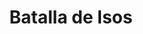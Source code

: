 ﻿---
title: "Batalla de Isos"
permalink: periodes_72.html
layout: periode
dataInici: -333
sidebar: periodes
pares:
  - 38:
    title: "Alejandro Magno"
    dataInici: "(-336)"
    dataFi: "(-323)"

fills:
jocsPrincipals:
  - title: "Crossing Fate"
    bggId: 253526

jocsEscenaris:
jocsEpoca:
  - title: "Lost Battles"
    bggId: 83325
    escenari: "Issus"

  - title: "Ancient Battles Deluxe Expansion Kit 3: Strange Ordnance"
    bggId: 42337
    escenari: "Issus"

  - title: "The Great Battles of Alexander: Macedonian Art of War"
    bggId: 176596
    escenari: "Issus"

  - title: "Battles of the Ancient World Volume II"
    bggId: 20617
    escenari: "Issus"

  - title: "Table Battles: Age of Alexander"
    bggId: 251554
    escenari: "Issus"

  - title: "Field Commander Alexander"
    bggId: 35350
    escenari: "Issus"

  - title: "The Great Battles of Alexander"
    bggId: 5233
    escenari: "Issus"
    dataInici: 
    dataFi: 

  - title: "The Great Battles of Alexander: Deluxe Edition"
    bggId: 11057
    escenari: "Issus"

jocsEpocaEscenaris:
---
